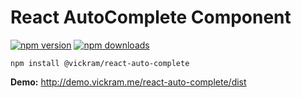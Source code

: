 # React AutoComplete Component

[![npm version](https://img.shields.io/npm/v/@vickram/react-auto-complete.svg?style=flat)](https://www.npmjs.com/package/@vickram/react-auto-complete)
[![npm downloads](https://img.shields.io/npm/dt/@vickram/react-auto-complete.svg?style=flat)](https://www.npmjs.com/package/@vickram/react-auto-complete)


`npm install @vickram/react-auto-complete`


<b>Demo:</b> http://demo.vickram.me/react-auto-complete/dist

<!-- <a href="https://github.com/vickramravichandran/react-auto-complete/archive/demo.zip">Download Demo zip</a> -->